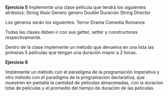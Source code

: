 **Ejercicio 5**
Implemente una clase película que tendrá los siguientes atributos:
String titulo
Genero genero
Double Duración
String Director

Los géneros serán los siguientes:
Terror
Drama
Comedia
Romance

Todas las clases deben ir con sus getter, setter y constructores respectivamente.

Dentro de la clase implemente un método que devuelva en una lista las primeras 5 películas que tengan una duración mayor a 2 horas.

**Ejercicio 6**

Implemente un método con el paradigma de la programación imperativa y otro método con el paradigma de la programacion declarativa, que muestren en pantalla la cantidad de películas almacenadas, con la duracion total de películas y el promedio del tiempo de duración de las películas.
